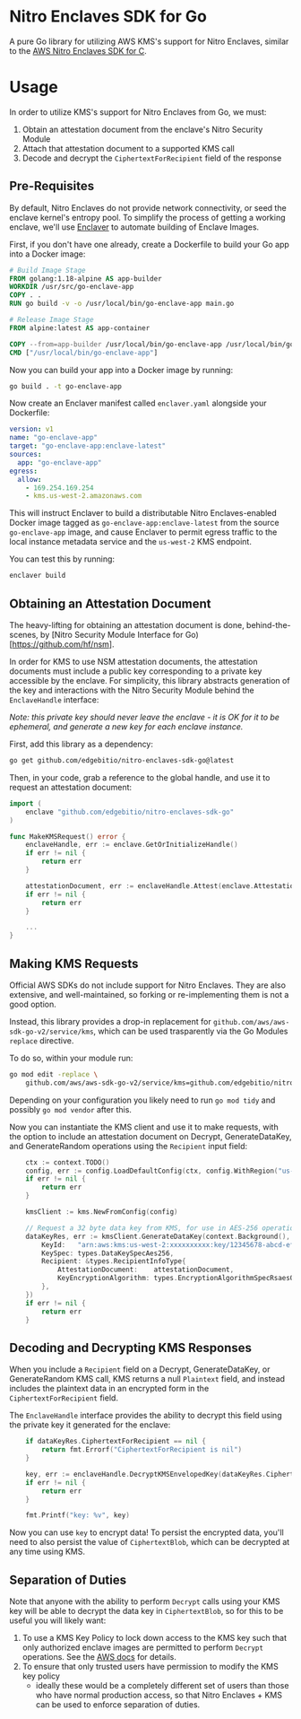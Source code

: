 # Nitro Enclaves SDK for Go

A pure Go library for utilizing AWS KMS's support for Nitro Enclaves, similar to the
[AWS Nitro Enclaves SDK for C](https://github.com/aws/aws-nitro-enclaves-sdk-c).

# Usage

In order to utilize KMS's support for Nitro Enclaves from Go, we must:

1. Obtain an attestation document from the enclave's Nitro Security Module
2. Attach that attestation document to a supported KMS call
3. Decode and decrypt the `CiphertextForRecipient` field of the response

## Pre-Requisites

By default, Nitro Enclaves do not provide network connectivity, or seed the
enclave kernel's entropy pool. To simplify the process of getting a working
enclave, we'll use [Enclaver](https://github.com/edgebitio/enclaver) to automate
building of Enclave Images.

First, if you don't have one already, create a Dockerfile to build your Go app
into a Docker image:

```Dockerfile
# Build Image Stage
FROM golang:1.18-alpine AS app-builder
WORKDIR /usr/src/go-enclave-app
COPY . .
RUN go build -v -o /usr/local/bin/go-enclave-app main.go

# Release Image Stage
FROM alpine:latest AS app-container

COPY --from=app-builder /usr/local/bin/go-enclave-app /usr/local/bin/go-enclave-app
CMD ["/usr/local/bin/go-enclave-app"]
```

Now you can build your app into a Docker image by running:

```sh
go build . -t go-enclave-app
```

Now create an Enclaver manifest called `enclaver.yaml` alongside your Dockerfile:

```yaml
version: v1
name: "go-enclave-app"
target: "go-enclave-app:enclave-latest"
sources:
  app: "go-enclave-app"
egress:
  allow:
    - 169.254.169.254
    - kms.us-west-2.amazonaws.com
```

This will instruct Enclaver to build a distributable Nitro Enclaves-enabled
Docker image tagged as `go-enclave-app:enclave-latest` from the source
`go-enclave-app` image, and cause Enclaver to permit egress traffic to the local
instance metadata service and the `us-west-2` KMS endpoint.

You can test this by running:

```sh
enclaver build
```

## Obtaining an Attestation Document

The heavy-lifting for obtaining an attestation document is done, behind-the-scenes, by [Nitro Security
Module Interface for Go)[https://github.com/hf/nsm].

In order for KMS to use NSM attestation documents, the attestation documents
must include a public key corresponding to a private key accessible by the
enclave. For simplicity, this library abstracts generation of the key and
interactions with the Nitro Security Module behind the `EnclaveHandle`
interface:

*Note: this private key should never leave the enclave - it is OK for it to be
ephemeral, and generate a new key for each enclave instance.*

First, add this library as a dependency:

```sh
go get github.com/edgebitio/nitro-enclaves-sdk-go@latest
```

Then, in your code, grab a reference to the global handle, and use it to request
an attestation document:

```go
import (
	enclave "github.com/edgebitio/nitro-enclaves-sdk-go"
)

func MakeKMSRequest() error {
	enclaveHandle, err := enclave.GetOrInitializeHandle()
	if err != nil {
		return err
	}

	attestationDocument, err := enclaveHandle.Attest(enclave.AttestationOptions{})
	if err != nil {
		return err
	}

    ...
}
```

## Making KMS Requests

Official AWS SDKs do not include support for Nitro Enclaves. They are also
extensive, and well-maintained, so forking or re-implementing them is not a good
option.

Instead, this library provides a drop-in replacement for
`github.com/aws/aws-sdk-go-v2/service/kms`, which can be used trasparently via
the Go Modules `replace` directive.

To do so, within your module run:

```sh
go mod edit -replace \
    github.com/aws/aws-sdk-go-v2/service/kms=github.com/edgebitio/nitro-enclaves-sdk-go/kms@latest
```

Depending on your configuration you likely need to run `go mod tidy` and
possibly `go mod vendor` after this.

Now you can instantiate the KMS client and use it to make requests,
with the option to include an attestation document on Decrypt, GenerateDataKey,
and GenerateRandom operations using the `Recipient` input field:

```go
	ctx := context.TODO()
	config, err := config.LoadDefaultConfig(ctx, config.WithRegion("us-west-2"))
	if err != nil {
		return err
	}

	kmsClient := kms.NewFromConfig(config)

	// Request a 32 byte data key from KMS, for use in AES-256 operations.
	dataKeyRes, err := kmsClient.GenerateDataKey(context.Background(), &kms.GenerateDataKeyInput{
		KeyId:   "arn:aws:kms:us-west-2:xxxxxxxxxx:key/12345678-abcd-ef12-1234-abcdef123456",
		KeySpec: types.DataKeySpecAes256,
		Recipient: &types.RecipientInfoType{
			AttestationDocument:    attestationDocument,
			KeyEncryptionAlgorithm: types.EncryptionAlgorithmSpecRsaesOaepSha256,
		},
	})
	if err != nil {
		return err
	}
```

## Decoding and Decrypting KMS Responses

When you include a `Recipient` field on a Decrypt, GenerateDataKey, or
GenerateRandom KMS call, KMS returns a null `Plaintext` field, and instead
includes the plaintext data in an encrypted form in the `CiphertextForRecipient`
field.

The `EnclaveHandle` interface provides the ability to decrypt this field using
the private key it generated for the enclave:

```go
	if dataKeyRes.CiphertextForRecipient == nil {
		return fmt.Errorf("CiphertextForRecipient is nil")
	}

	key, err := enclaveHandle.DecryptKMSEnvelopedKey(dataKeyRes.CiphertextForRecipient)
	if err != nil {
		return err
	}

	fmt.Printf("key: %v", key)
```

Now you can use `key` to encrypt data! To persist the encrypted data, you'll need
to also persist the value of `CiphertextBlob`, which can be decrypted at any time
using KMS.

## Separation of Duties

Note that anyone with the ability to perform `Decrypt` calls using your KMS key
will be able to decrypt the data key in `CiphertextBlob`, so for this to be useful
you will likely want:

1. To use a KMS Key Policy to lock down access to the KMS key such that only
   authorized enclave images are permitted to perform `Decrypt` operations.
   See the [AWS docs](https://docs.aws.amazon.com/enclaves/latest/user/kms.html)
   for details.
2. To ensure that only trusted users have permission to modify the KMS key policy
   - ideally these would be a completely different set of users than those who
   have normal production access, so that Nitro Enclaves + KMS can be used to
   enforce separation of duties.